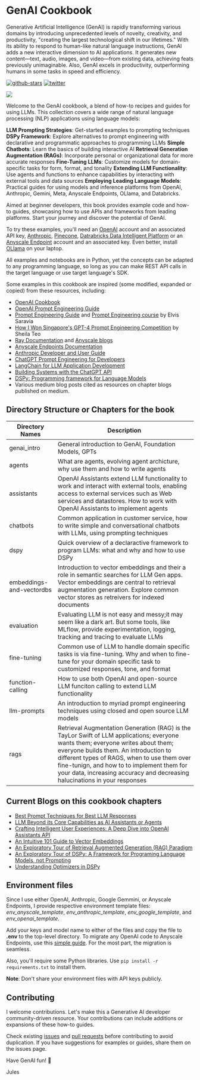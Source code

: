 # GenAI Cookbook

Generative Artificial Intelligence (GenAI) is rapidly transforming various domains by introducing unprecedented levels of novelty, creativity, and productivity, "creating the largest technological shift in our lifetimes." With its ability to respond to human-like natural language instructions, GenAI adds a new interactive dimension to AI applications. It generates new content—text, audio, images, and video—from existing data, achieving feats previously unimaginable. Also, GenAI excels in productivity, outperforming humans in some tasks in speed and efficiency.

<a href="https://github.com/dmatrix/genai-cookbook"><img src="https://img.shields.io/github/stars/dmatrix/genai-cookbook" alt="github-stars"></a>
<a href="https://twitter.com/2twitme"><img src="https://img.shields.io/twitter/follow/2twitme?label=Follow" alt="twitter"></a>

<img src=images/gen_ai_cookbook_img_1.png>

Welcome to the GenAI cookbook, a blend of how-to recipes and guides for using LLMs. This collection covers a wide range of natural language processing (NLP) applications using language models:

**LLM Prompting Strategies**: Get-started examples to prompting techniques 
**DSPy Framework**: Explore alternatives to prompt engineering with declarative and programmatic approaches to programming LLMs
**Simple Chatbots**: Learn the basics of building interactive AI
**Retrieval Generation Augmentation (RAGs)**: Incorporate personal or organizational data for more accurate responses
**Fine-Tuning LLMs**: Customize models for domain-specific tasks for form, format, and tonality
**Extending LLM Functionality**:  Use agents and functions to enhance capabilities by interacting with external tools and data sources
**Employing Leading Language Models**: Practical guides for using models and inference platforms from OpenAI, Anthropic, Gemini, Meta, Anyscale Endpoints, OLlama, and Databricks.

Aimed at beginner developers, this book provides example code and how-to guides, showcasing how to use APIs and frameworks from leading platforms. Start your journey and discover the potential of GenAI.

To try these examples, you'll need an [OpenAI](https://platform.openai.com/docs/introduction) account and an associated API key, [Anthropic](https://docs.anthropic.com/claude/docs/intro-to-claude), [Pinecone](https://www.pinecone.io/pricing/), [Datrabricks Data Intelligent Platform](https://www.databricks.com/product/data-intelligence-platform) or an [Anyscale Endpoint](https://www.anyscale.com/get-started) account and an associated key. Even better, install [OLlama](https://ollama.com/) on your laptop. 

All examples and notebooks are in Python, yet the concepts can be adapted to any programming language, so long as you can make REST API calls in the target language or use target language's SDK.

Some examples in this cookbook are inspired (some modified, expanded or copied) from these resources, including:

 * [OpenAI Cookbook](https://github.com/openai/openai-cookbook)
 * [OpenAI Prompt Engineering Guide](https://platform.openai.com/docs/guides/prompt-engineering)
 * [Prompt Engineering Guide](https://www.promptingguide.ai/introduction) and [Prompt Engineering course](https://maven.com/dair-ai/prompt-engineering-llms?promoCode=MAVENMONDAY) by Elvis Saravia
 * [How I Won Singapore's GPT-4 Prompt Engineering Competition](https://towardsdatascience.com/how-i-won-singapores-gpt-4-prompt-engineering-competition-34c195a93d41) by Sheila Teo
 * [Ray Documentation](https://docs.ray.io/en/latest/) and [Anyscale blogs](https://www.anyscale.com/blog)
 * [Anyscale Endpoints Documentation](https://docs.endpoints.anyscale.com/)
 * [Anthropic Developer and User Guide](https://docs.anthropic.com/claude/docs/intro-to-claude)
 * [ChatGPT Prompt Engineering for Developers](https://learn.deeplearning.ai/chatgpt-prompt-eng/lesson/1/introduction)
 * [LangChain for LLM Application Development](https://learn.deeplearning.ai/langchain/lesson/1/introduction)
 * [Building Systems with the ChatGPT API](https://learn.deeplearning.ai/chatgpt-building-system/lesson/1/introduction)
 * [DSPy: Programming framework for Language Models](https://dspy-docs.vercel.app/docs/intro)
 * Various medium blog posts cited as resources on chapter blogs published on medium.

 ## Directory Structure or Chapters for the book

| Directory Names| Description | 
|---------------|-------------|
| genai_intro | General introduction to GenAI, Foundation Models, GPTs |
| agents| What are agents, evolving agent archicture, why use them and how to write agents|
| assistants| OpenAI Assistants extend LLM functionality to work and interact with external tools, enabling access to external services such as Web services and datastores. How to work with OpenAI Assistants to implement agents |
| chatbots| Common application in customer service, how to write simple and conversational chatbots with LLMs, using prompting techniques|
| dspy| Quick overview of a declaractive framework to program LLMs: what and why and how to use DSPy|
|embeddings-and-vectordbs| Introduction to vector embeddings and their a role in semantic searches for LLM Gen apps. Vector embeddings are central to retrieval augmentation generation. Explore common vector stores as retreivers for indexed documents |
|evaluation| Evaluating LLM is not easy and messy;it may seem like a dark art. But some tools, like MLflow, provide experimentation, logging, tracking and tracing to evaluate LLMs|
|fine-tuning | Common use of LLM to handle domain specific tasks is via fine-tuning. Why and when to fine-tune for your domain specific task to customized responses, tone, and format|
|function-calling| How to use both OpenAI and open-source LLM funciton calling to extend LLM functionality |
|llm-prompts| An introduction to myriad prompt engineering techniques using closed and open source LLM models|
|rags|Retrieval Augmentation Generation (RAG) is the TayLor Swift of LLM applications; everyone wants them; everyone writes about them; everyone builds them. An introduction to different types of RAGS, when to use them over fine-tunign, and how to to implement them for your data, increasing accuracy and decreasing halucinations in your responses|

 ## Current Blogs on this cookbook chapters

 * [Best Prompt Techniques for Best LLM Responses](https://medium.com/the-modern-scientist/best-prompt-techniques-for-best-llm-responses-24d2ff4f6bca)
* [LLM Beyond its Core Capabilities as AI Assistants or Agents](https://medium.com/@2twitme/llm-beyond-its-core-capabilities-as-ai-assistants-or-agents-704ffb972934)
* [Crafting Intelligent User Experiences: A Deep Dive into OpenAI Assistants API](https://medium.com/@2twitme/crafting-intelligent-user-experiences-a-deep-dive-into-openai-assistants-api-00439ace108a)
* [An Intuitive 101 Guide to Vector Embeddings](https://medium.com/@2twitme/an-intuitive-101-guide-to-vector-embeddings-ffde295c3558)
* [An Exploratory Tour of Retrieval Augmented Generation (RAG) Paradigm](https://medium.com/@2twitme/an-exploratory-tour-of-retrieval-augmented-generation-rag-paradigm-3940c1947d27)
* [An Exploratory Tour of DSPy: A Framework for Programing Language Models, not Prompting](https://medium.com/@2twitme/an-exploratory-tour-of-dspy-a-framework-for-programing-language-models-not-prompting-711bc4a56376)
* [Understanding Optimizers in DSPy](https://medium.com/@2twitme/understanding-optimizers-in-dspy-1ea9451c128b)

## Environment files
Since I use either OpenAI, Anthropic, Google Gemmini, or Anyscale Endpoints, I provide respective environment template files: *env_anyscale_template*, *env_anthropic_template*, *env_google_template*, and *env_openai_template*. 

Add your keys and model name to either of the files and copy the file to **.env** to the top-level directory. To migrate any OpenAI code to Anyscale Endpoints, use this [simple guide](https://docs.endpoints.anyscale.com/guides/migrate-from-openai/). For the most part, the migration is seamless.

Also, you'll require some Python libraries. Use `pip install -r requirements.txt` to install them.

**Note**: Don't share your environment files with API keys publicly.

## Contributing
I welcome contributions. Let's make this a Generative AI developer community-driven resource. Your contributions can include additions or expansions of these how-to guides.

Check existing [issues](https://github.com/dmatrix/genai-cookbook/issues) and [pull requests](https://github.com/dmatrix/genai-cookbook/pulls) before contributing to avoid duplication. If you have suggestions for examples or guides, share them on the issues page.


Have GenAI fun! 🥳️

Jules
